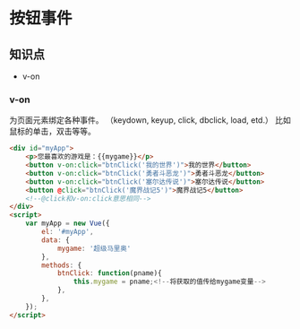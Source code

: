 按钮事件
========

## 知识点

* v-on

### v-on

为页面元素绑定各种事件。
（keydown, keyup, click, dbclick, load, etd.）
比如鼠标的单击，双击等等。
~~~html
<div id="myApp">
    <p>您最喜欢的游戏是：{{mygame}}</p>
    <button v-on:click="btnClick('我的世界')">我的世界</button>
    <button v-on:click="btnClick('勇者斗恶龙')">勇者斗恶龙</button>
    <button v-on:click="btnClick('塞尔达传说')">塞尔达传说</button>
    <button @click="btnClick('魔界战记5')">魔界战记5</button>
    <!--@click和v-on:click意思相同-->
</div>
<script>
    var myApp = new Vue({
        el: '#myApp',
        data: {
            mygame: '超级马里奥'
        },
        methods: {
            btnClick: function(pname){
                this.mygame = pname;<!--将获取的值传给mygame变量-->
            },
        },
    });
</script>
~~~
